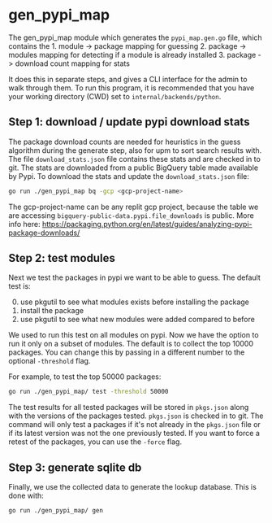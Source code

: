 # gen_pypi_map

The gen_pypi_map module which generates the `pypi_map.gen.go` file, which
contains the
    1. module -> package mapping for guessing
    2. package -> modules mapping for detecting if a module is already installed
    3. package -> download count mapping for stats

It does this in separate steps, and gives a CLI interface for the admin
to walk through them. To run this program, it is recommended that you
have your working directory (CWD) set to `internal/backends/python`.

## Step 1: download / update pypi download stats

The package download counts are needed for heuristics in the guess algorithm during the generate step, also for upm to sort search results with. The file
`download_stats.json` file contains these stats and are checked in to git.
The stats are downloaded from a public BigQuery table made available
by Pypi. To download the stats and update the `download_stats.json` file:

```bash
go run ./gen_pypi_map bq -gcp <gcp-project-name>
```

The gcp-project-name can be any replit gcp project, because the table we are accessing `bigquery-public-data.pypi.file_downloads` is public. More info here: <https://packaging.python.org/en/latest/guides/analyzing-pypi-package-downloads/>

## Step 2: test modules

Next we test the packages in pypi we want to be able to guess. The default test
is:

0. use pkgutil to see what modules exists before installing the package
1. install the package
2. use pkgutil to see what new modules were added compared to before

We used to run this test on all modules on pypi. Now we have the option to
run it only on a subset of modules. The default is to collect the top
10000 packages. You can change this by passing in a different number to the
optional `-threshold` flag.

For example, to test the top 50000 packages:

```bash
go run ./gen_pypi_map/ test -threshold 50000
```

The test results for all tested packages will be stored in `pkgs.json` along with
the versions of the packages tested. `pkgs.json` is checked in to git. The command
will only test a packages if it's not already in the `pkgs.json` file or if
its latest version was not the one previously tested. If you
want to force a retest of the packages, you can use the `-force` flag.

## Step 3: generate sqlite db

Finally, we use the collected data to generate the lookup database. This is done with:

```bash
go run ./gen_pypi_map/ gen
```
